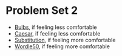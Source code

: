 # Problem Set 2

- [Bulbs](./Bulbs/Bulbs.md), if feeling less comfortable
- [Caesar](./Caesar/Caesar.md), if feeling less comfortable
- [Substitution](./substitution/substitution.md), if feeling more comfortable
- [Wordle50](./Wordle50/Wordle50.md), if feeling more comfortable